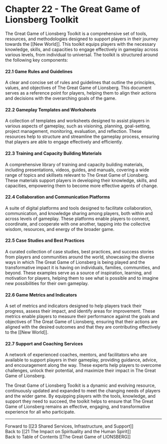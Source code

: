 # Chapter 22 - The Great Game of Lionsberg Toolkit

The Great Game of Lionsberg Toolkit is a comprehensive set of tools, resources, and methodologies designed to support players in their journey towards the [[New World]]. This toolkit equips players with the necessary knowledge, skills, and capacities to engage effectively in gameplay across various levels, from individual to universal. The toolkit is structured around the following key components:

#### 22.1 Game Rules and Guidelines

A clear and concise set of rules and guidelines that outline the principles, values, and objectives of The Great Game of Lionsberg. This document serves as a reference point for players, helping them to align their actions and decisions with the overarching goals of the game.

#### 22.2 Gameplay Templates and Worksheets

A collection of templates and worksheets designed to assist players in various aspects of gameplay, such as visioning, planning, goal-setting, project management, monitoring, evaluation, and reflection. These resources help to structure and streamline the gameplay process, ensuring that players are able to engage effectively and efficiently.

#### 22.3 Training and Capacity Building Materials

A comprehensive library of training and capacity building materials, including presentations, videos, guides, and manuals, covering a wide range of topics and skillsets relevant to The Great Game of Lionsberg. These materials support players in developing their knowledge, skills, and capacities, empowering them to become more effective agents of change.

#### 22.4 Collaboration and Communication Platforms

A suite of digital platforms and tools designed to facilitate collaboration, communication, and knowledge sharing among players, both within and across levels of gameplay. These platforms enable players to connect, coordinate, and cooperate with one another, tapping into the collective wisdom, resources, and energy of the broader game.

#### 22.5 Case Studies and Best Practices

A curated collection of case studies, best practices, and success stories from players and communities around the world, showcasing the diverse ways in which The Great Game of Lionsberg is being played and the transformative impact it is having on individuals, families, communities, and beyond. These examples serve as a source of inspiration, learning, and motivation for players, helping them to see what is possible and to imagine new possibilities for their own gameplay.

#### 22.6 Game Metrics and Indicators

A set of metrics and indicators designed to help players track their progress, assess their impact, and identify areas for improvement. These metrics enable players to measure their performance against the goals and objectives of The Great Game of Lionsberg, ensuring that their actions are aligned with the desired outcomes and that they are contributing effectively to the [[New World]].

#### 22.7 Support and Coaching Services

A network of experienced coaches, mentors, and facilitators who are available to support players in their gameplay, providing guidance, advice, and encouragement along the way. These experts help players to overcome challenges, unlock their potential, and maximize their impact in The Great Game of Lionsberg.

The Great Game of Lionsberg Toolkit is a dynamic and evolving resource, continuously updated and expanded to meet the changing needs of players and the wider game. By equipping players with the tools, knowledge, and support they need to succeed, the toolkit helps to ensure that The Great Game of Lionsberg remains an effective, engaging, and transformative experience for all who participate.

____

Forward to [[23 Shared Services, Infrastructure, and Support]]    
Back to [[21 The Impact on Spirituality and the Human Spirit]]  
Back to Table of Contents [[The Great Game of LIONSBERG]]  